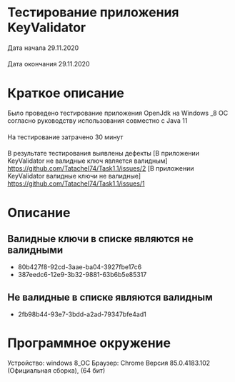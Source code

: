 # **Тестирование  приложения KeyValidator**
####
 Дата начала 29.11.2020
####
 Дата окончания 29.11.2020
# **Краткое описание**
#### 
Было проведено  тестирование приложения OpenJdk на Windows _8 OC согласно руководству использования совместно с Java 11
####
 На тестирование затрачено 30 минут
####
 В результате тестирования выявлены дефекты
 [В приложении KeyValidator не валидные ключ является валидным]  https://github.com/Tatachel74/Task1.1/issues/2
 [В приложении KeyValidator валидные ключи не валидные]  https://github.com/Tatachel74/Task1.1/issues/1
# **Описание**
## Валидные ключи в списке являются не валидными 
- 80b427f8-92cd-3aae-ba04-3927fbe17c6
- 387eedc6-12e9-3b32-9881-63b6b5e85317
## Не валидные в списке являются валидным
- 2fb98b44-93e7-3bdd-a2ad-79347bfe4ad1

# **Программное окружение**
Устройство: windows 8_OC
Браузер: Chrome Версия 85.0.4183.102 (Официальная сборка), (64 бит)






